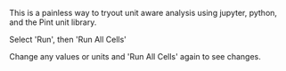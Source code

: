 This is a painless way to tryout unit aware analysis using jupyter, python, and the Pint unit library.

Select 'Run', then 'Run All Cells'

Change any values or units and 'Run All Cells' again to see changes.

